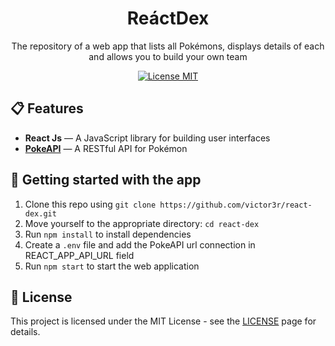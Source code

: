 <h1 align="center">
ReáctDex
</h1>

<p align="center">The repository of a web app that lists all Pokémons, displays details of each and allows you to build your own team</p>

<p align="center">
  <a href="https://opensource.org/licenses/MIT">
    <img src="https://img.shields.io/badge/License-MIT-red.svg" alt="License MIT">
  </a>
</p>

## 📋 Features

- **React Js** — A JavaScript library for building user interfaces
- **[PokeAPI](https://pokeapi.co/)**  — A RESTful API for Pokémon

## 🚀 Getting started with the app

1. Clone this repo using `git clone https://github.com/victor3r/react-dex.git`
2. Move yourself to the appropriate directory: `cd react-dex`<br />
3. Run `npm install` to install dependencies<br />
4. Create a `.env` file and add the PokeAPI url connection in REACT_APP_API_URL field
5. Run `npm start` to start the web application

## 📝 License

This project is licensed under the MIT License - see the [LICENSE](https://opensource.org/licenses/MIT) page for details.
